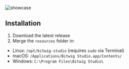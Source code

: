 ![showcase](https://github.com/user-attachments/assets/a9e8ee90-c8dc-46cd-8749-d23a6d915ec4)

## Installation

1. Download the latest release
2. Merge the `resources` folder in:

- Linux: `/opt/bitwig-studio` (requires `sudo` via Terminal)
- macOS: `/Applications/Bitwig Studio.app/Contents/`
- Windows: `C:\Program Files\Bitwig Studio\`
